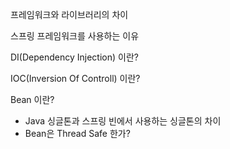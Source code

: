 프레임워크와 라이브러리의 차이

스프링 프레임워크를 사용하는 이유

DI(Dependency Injection) 이란?

IOC(Inversion Of Controll) 이란?

Bean 이란?
- Java 싱글톤과 스프링 빈에서 사용하는 싱글톤의 차이
- Bean은 Thread Safe 한가?
